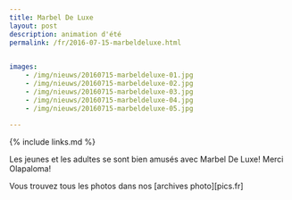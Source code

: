 ```yaml
---
title: Marbel De Luxe
layout: post
description: animation d'été
permalink: /fr/2016-07-15-marbeldeluxe.html

    
images: 
    - /img/nieuws/20160715-marbeldeluxe-01.jpg
    - /img/nieuws/20160715-marbeldeluxe-02.jpg
    - /img/nieuws/20160715-marbeldeluxe-03.jpg
    - /img/nieuws/20160715-marbeldeluxe-04.jpg
    - /img/nieuws/20160715-marbeldeluxe-05.jpg
    
---
```


{% include links.md %}

Les jeunes et les adultes se sont bien amusés avec Marbel De Luxe! Merci Olapaloma!

Vous trouvez tous les photos dans nos [archives photo][pics.fr]

